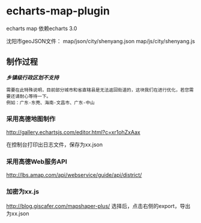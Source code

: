 # echarts-map-plugin
echarts map
依赖echarts 3.0

沈阳市geoJSON文件：
map/json/city/shenyang.json
map/js/city/shenyang.js

##   制作过程

***乡镇级行政区划不支持***

    需要在此特殊说明，目前部分城市和省直辖县是无法返回街道的，这块我们在进行优化，若您需要还请耐心等待一下。
    例如：广东-东莞、海南-文昌市、广东-中山

### 采用高德地图制作
 http://gallery.echartsjs.com/editor.html?c=xr1ohZxAax

在控制台打印出日志文件，保存为xx.json

### 采用高德Web服务API

http://lbs.amap.com/api/webservice/guide/api/district/





### 加密为xx.js

http://blog.giscafer.com/mapshaper-plus/
选择后，点击右侧的export，导出为xx.json